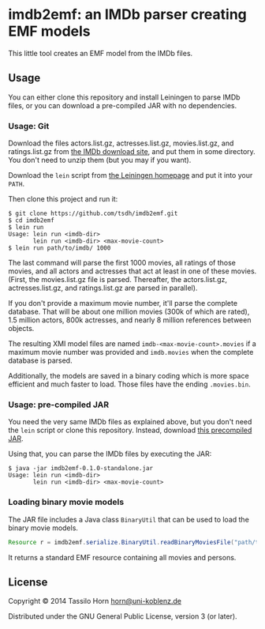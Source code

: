 # imdb2emf: an IMDb parser creating EMF models

This little tool creates an EMF model from the IMDb files.

## Usage

You can either clone this repository and install Leiningen to parse IMDb files,
or you can download a pre-compiled JAR with no dependencies.

### Usage: Git

Download the files actors.list.gz, actresses.list.gz, movies.list.gz, and
ratings.list.gz from [the IMDb download site](http://www.imdb.com/interfaces),
and put them in some directory.  You don't need to unzip them (but you may if
you want).

Download the `lein` script from
[the Leiningen homepage](http://www.leiningen.org) and put it into your `PATH`.

Then clone this project and run it:

````
$ git clone https://github.com/tsdh/imdb2emf.git
$ cd imdb2emf
$ lein run
Usage: lein run <imdb-dir>
       lein run <imdb-dir> <max-movie-count>
$ lein run path/to/imdb/ 1000
````

The last command will parse the first 1000 movies, all ratings of those movies,
and all actors and actresses that act at least in one of these movies.  (First,
the movies.list.gz file is parsed.  Thereafter, the actors.list.gz,
actresses.list.gz, and ratings.list.gz are parsed in parallel).

If you don't provide a maximum movie number, it'll parse the complete database.
That will be about one million movies (300k of which are rated), 1.5 million
actors, 800k actresses, and nearly 8 million references between objects.

The resulting XMI model files are named `imdb-<max-movie-count>.movies` if a
maximum movie number was provided and `imdb.movies` when the complete database
is parsed.

Additionally, the models are saved in a binary coding which is more space
efficient and much faster to load.  Those files have the ending `.movies.bin`.

### Usage: pre-compiled JAR

You need the very same IMDb files as explained above, but you don't need the
`lein` script or clone this repository.  Instead, download
[this precompiled JAR](http://userpages.uni-koblenz.de/~horn/imdb2emf-0.1.0-standalone.jar).

Using that, you can parse the IMDb files by executing the JAR:

````
$ java -jar imdb2emf-0.1.0-standalone.jar 
Usage: lein run <imdb-dir>
       lein run <imdb-dir> <max-movie-count>
````

### Loading binary movie models

The JAR file includes a Java class `BinaryUtil` that can be used to load the
binary movie models.


```` java
Resource r = imdb2emf.serialize.BinaryUtil.readBinaryMoviesFile("path/to/imdb.movies.bin");
````

It returns a standard EMF resource containing all movies and persons.

## License

Copyright © 2014 Tassilo Horn <horn@uni-koblenz.de>

Distributed under the GNU General Public License, version 3 (or later).
